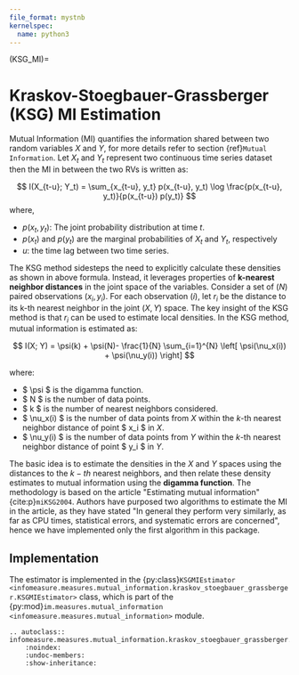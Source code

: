 ```yaml
---
file_format: mystnb
kernelspec:
  name: python3
---
```

(KSG_MI)=
# Kraskov-Stoegbauer-Grassberger (KSG) MI  Estimation
Mutual Information (MI) quantifies the information shared between two random variables $X$ and $Y$, for more details refer to section {ref}`Mutual Information`.
Let $X_t$ and $Y_t$ represent two continuous time series dataset then the MI in between the two RVs is written as: 

$$
I(X_{t-u}; Y_t) = \sum_{x_{t-u}, y_t} p(x_{t-u}, y_t) \log \frac{p(x_{t-u}, y_t)}{p(x_{t-u}) p(y_t)}
$$
where,
- $p(x_t,y_t)$: The joint probability distribution at time $t$.
- $p(x_t)$ and  $p(y_t)$ are the marginal probabilities of $X_t$ and $Y_t$, respectively
- $u$: the time lag between two time series.

The KSG method sidesteps the need to explicitly calculate these densities as shown in above formula. Instead, it leverages properties of **k-nearest neighbor distances** in the joint space of the variables.
Consider a set of $(N)$ paired observations $\left(x_i, y_i\right)$. For each observation $(i)$, let $r_i$ be the distance to its k-th nearest neighbor in the joint $(X, Y)$ space. 
The key insight of the KSG method is that $r_i$ can be used to estimate local densities.
In the KSG method, mutual information is estimated as:

$$
I(X; Y) = \psi(k) + \psi(N)- \frac{1}{N} \sum_{i=1}^{N} \left[ \psi(\nu_x(i)) + \psi(\nu_y(i)) \right]
$$

where:
- $ \psi $ is the digamma function.
- $ N $ is the number of data points.
- $ k $ is the number of nearest neighbors considered.
- $ \nu_x(i) $ is the number of data points from $X$ within the $k$-th nearest neighbor distance of point $ x_i $ in $X$.
- $ \nu_y(i) $ is the number of data points from $Y$ within the $k$-th nearest neighbor distance of point $ y_i $ in $Y$.


The basic idea is to estimate the densities in the $X$ and $Y$ spaces using the distances to the $k-th$ nearest neighbors, and then relate these density estimates to mutual information using the **digamma function**.
The methodology is based on the article "Estimating mutual information" {cite:p}`miKSG2004`. 
Authors have purposed two algorithms to estimate the MI in the article, as they have stated "In general they perform very similarly, as far as CPU
 times, statistical errors, and systematic errors are concerned", hence we have implemented only the first algorithm  in this package.   

## Implementation
The estimator is implemented in the {py:class}`KSGMIEstimator <infomeasure.measures.mutual_information.kraskov_stoegbauer_grassberger.KSGMIEstimator>` class,
which is part of the {py:mod}`im.measures.mutual_information <infomeasure.measures.mutual_information>` module.

```{eval-rst}
.. autoclass:: infomeasure.measures.mutual_information.kraskov_stoegbauer_grassberger.KSGMIEstimator
    :noindex:
    :undoc-members:
    :show-inheritance:
```
